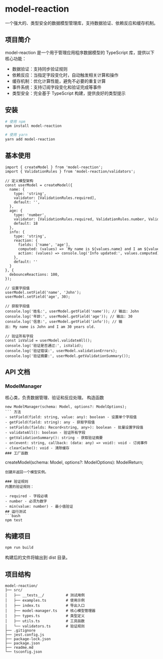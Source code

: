 # model-reaction
一个强大的、类型安全的数据模型管理库，支持数据验证、依赖反应和缓存机制。

## 项目简介
model-reaction 是一个用于管理应用程序数据模型的 TypeScript 库，提供以下核心功能：

- 数据验证：支持同步验证规则
- 依赖反应：当指定字段变化时，自动触发相关计算和操作
- 缓存机制：优化计算性能，避免不必要的重复计算
- 事件系统：支持订阅字段变化和验证完成等事件
- 类型安全：完全基于 TypeScript 构建，提供良好的类型提示
## 安装
```bash
# 使用 npm
npm install model-reaction

# 使用 yarn
yarn add model-reaction
```
## 基本使用
```JS
import { createModel } from 'model-reaction';
import { ValidationRules } from 'model-reaction/validators';

// 定义模型架构
const userModel = createModel({
  name: {
    type: 'string',
    validator: [ValidationRules.required],
    default: '',
  },
  age: {
    type: 'number',
    validator: [ValidationRules.required, ValidationRules.number, ValidationRules.min(18)],
    default: 18
  },
  info: {
    type: 'string',
    reaction: {
      fields: ['name', 'age'],
      computed: (values) => `My name is ${values.name} and I am ${values.age} years old.`,
      action: (values) => console.log('Info updated:', values.computed)
    },
    default: ''
  }
}, {
  debounceReactions: 100,
});

// 设置字段值
userModel.setField('name', 'John');
userModel.setField('age', 30);

// 获取字段值
console.log('姓名:', userModel.getField('name')); // 输出: John
console.log('年龄:', userModel.getField('age')); // 输出: 30
console.log('信息:', userModel.getField('info')); // 输出: My name is John and I am 30 years old.

// 验证所有字段
const isValid = userModel.validateAll();
console.log('验证是否通过:', isValid);
console.log('验证错误:', userModel.validationErrors);
console.log('验证摘要:', userModel.getValidationSummary());
```
## API 文档
### ModelManager
核心类，负责数据管理、验证和反应处理。
 构造函数
```JS
new ModelManager(schema: Model, options?: ModelOptions);
``` 方法
- setField(field: string, value: any): boolean - 设置单个字段值
- getField(field: string): any - 获取字段值
- setFields(fields: Record<string, any>): boolean - 批量设置字段值
- validateAll(): boolean - 验证所有字段
- getValidationSummary(): string - 获取验证摘要
- on(event: string, callback: (data: any) => void): void - 订阅事件
- clearCache(): void - 清除缓存
### 工厂函数
```
createModel(schema: Model, options?: ModelOptions): ModelReturn;
```
创建并返回一个模型实例。

### 验证规则
内置的验证规则：

- required - 字段必填
- number - 必须为数字
- min(value: number) - 最小值验证
## 运行测试
```bash
npm test
```
## 构建项目
```bash
npm run build
```
构建后的文件将输出到 dist 目录。

## 项目结构
```
model-reaction/
├── src/
│   ├── __tests__/          # 测试用例
│   ├── examples.ts         # 使用示例
│   ├── index.ts            # 导出入口
│   ├── model-manager.ts    # 核心模型管理器
│   ├── types.ts            # 类型定义
│   ├── utils.ts            # 工具函数
│   └── validators.ts       # 验证规则
├── .gitignore
├── jest.config.js
├── package-lock.json
├── package.json
├── readme.md
└── tsconfig.json
```
